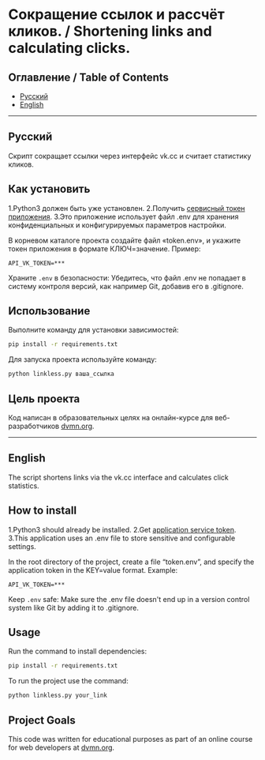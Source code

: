 # Сокращение ссылок и рассчёт кликов. / Shortening links and calculating clicks.

## Оглавление / Table of Contents

- [Русский](#русский)
- [English](#english)

---

## Русский

Скрипт сокращает ссылки через интерфейс vk.cc и считает статистику кликов.

## Как установить


1.Python3 должен быть уже установлен. 
2.Получить [сервисный токен приложения](https://id.vk.com/about/business/go/docs/ru/vkid/latest/vk-id/connection/tokens/service-token).
3.Это приложение использует файл .env для хранения конфиденциальных и конфигурируемых параметров настройки.

В корневом каталоге проекта создайте файл «token.env», и укажите токен приложения в формате КЛЮЧ=значение. Пример:

```plaintext
API_VK_TOKEN=***
```

Храните `.env` в безопасности: Убедитесь, что файл .env не попадает в систему контроля версий, как например Git, добавив его в .gitignore.

## Использование

Выполните команду для установки зависимостей:
```bash
pip install -r requirements.txt
```
Для запуска проекта используйте команду:

```bash
python linkless.py ваша_ссылка
```

## Цель проекта

Код написан в образовательных целях на онлайн-курсе для веб-разработчиков [dvmn.org](https://dvmn.org/).

---

## English

The script shortens links via the vk.cc interface and calculates click statistics.

## How to install


1.Python3 should already be installed.
2.Get [application service token](https://id.vk.com/about/business/go/docs/ru/vkid/latest/vk-id/connection/tokens/service-token).
3.This application uses an .env file to store sensitive and configurable settings.

In the root directory of the project, create a file “token.env”, and specify the application token in the KEY=value format. Example:

```plaintext
API_VK_TOKEN=***
```

Keep `.env` safe: Make sure the .env file doesn't end up in a version control system like Git by adding it to .gitignore.

## Usage

Run the command to install dependencies:
```bash
pip install -r requirements.txt
```
To run the project use the command:

```bash
python linkless.py your_link
```

## Project Goals

This code was written for educational purposes as part of an online course for web developers at [dvmn.org](https://dvmn.org/).